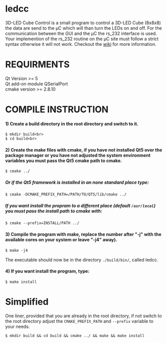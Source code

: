 # ledcc

3D-LED Cube Control is a small program to control a 3D-LED Cube (8x8x8) the data are send to the µC which will than turn the LEDs on and off. For the communication between the GUI and the µC the rs_232 interface is used.
Your implemention of the rs_232 routine on the µC site must follow a strict syntax otherwise it will not work. Checkout the [wiki](https://github.com/luxchris/ledcc/wiki) for more information. 

# REQUIRMENTS

Qt Version >= 5<br>
Qt add-on module QSerialPort<br>
cmake version >= 2.8.10<br>

# COMPILE INSTRUCTION

#### 1) Create a build directory in the root directory and switch to it.
```
$ mkdir build<br>
$ cd build<br>
```
#### 2) Create the make files with cmake, if you have not installed Qt5 over the package manager or you have not adjusted the system environment variables you must pass the Qt5 cmake path to cmake.
```
$ cmake ../
```
##### Or if the Qt5 framework is installed in an none standard place type:
```
$ cmake -DCMAKE_PREFIX_PATH=/PATH/TO/QT5/lib/cmake ../
```
##### If you want install the propram to a different place (default ```/usr/local```) you must pass the install path to cmake with:
```
$ cmake --prefix=INSTALL/PATH ../
```
#### 3) Compile the program with make, replace the number after "-j" with the available cores on your system or leave "-j4" away).
```
$ make -j4
```
The executable should now be in the directory ```./build/bin/```, called ledcc.

#### 4) If you want install the program, type:
```
$ make install
```
# Simplified

One liner, provided that you are already in the root directory, if not switch to the root directory
adjust the ```CMAKE_PREFIX_PATH``` and ```--prefix``` variable to your needs.
```
$ mkdir build && cd build && cmake ../ && make && make install
```
